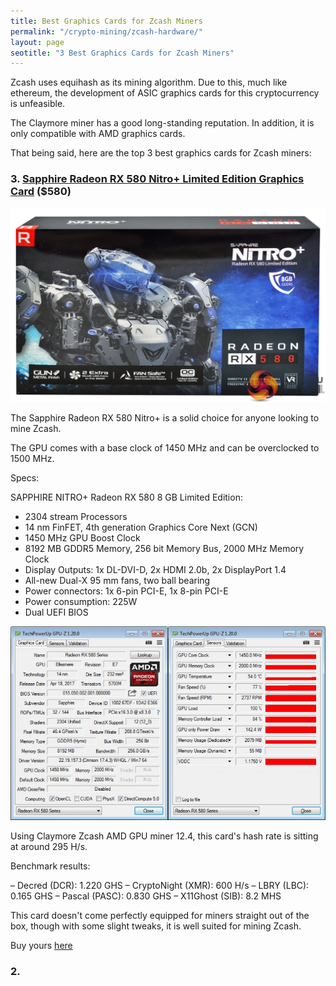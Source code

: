 ```yaml
---
title: Best Graphics Cards for Zcash Miners   
permalink: "/crypto-mining/zcash-hardware/"
layout: page
seotitle: "3 Best Graphics Cards for Zcash Miners" 
---
```


Zcash uses equihash as its mining algorithm. Due to this, much like ethereum, the development of ASIC graphics cards for this cryptocurrency is unfeasible. 

The Claymore miner has a good long-standing reputation. In addition, it is only compatible with AMD graphics cards. 

That being said, here are the top 3 best graphics cards for Zcash miners: 

### 3. [Sapphire Radeon RX 580 Nitro+ Limited Edition Graphics Card](https://www.amazon.com/gp/product/B06ZZGXTTK/ref=as_li_tl?ie=UTF8&camp=1789&creative=9325&creativeASIN=B06ZZGXTTK&linkCode=as2&tag=cryptocurrency06-20&linkId=010da69d2fcbb9314f7c9e4e0df9a94f) ($580)

![RX 580](/img/cryptocurrency/gpu/rx-580-nitro.jpg "RX 580 NITRO")

The Sapphire Radeon RX 580 Nitro+ is a solid choice for anyone looking to mine Zcash. 

The GPU comes with a base clock of 1450 MHz and can be overclocked to 1500 MHz. 

Specs: 

SAPPHIRE NITRO+ Radeon RX 580 8 GB Limited Edition:
* 2304 stream Processors
* 14 nm FinFET, 4th generation Graphics Core Next (GCN)
* 1450 MHz GPU Boost Clock
* 8192 MB GDDR5 Memory, 256 bit Memory Bus, 2000 MHz Memory Clock
* Display Outputs: 1x DL-DVI-D, 2x HDMI 2.0b, 2x DisplayPort 1.4
* All-new Dual-X 95 mm fans, two ball bearing
* Power connectors: 1x 6-pin PCI-E, 1x 8-pin PCI-E
* Power consumption: 225W
* Dual UEFI BIOS

![RX 580 Specs](/img/cryptocurrency/gpu/rx-580-nitro-specs.jpg "RX 580 SPECS")

Using Claymore Zcash AMD GPU miner 12.4, this card's hash rate is sitting at around 295 H/s. 

Benchmark results: 

– Decred (DCR): 1.220 GHS
– CryptoNight (XMR): 600 H/s
– LBRY (LBC): 0.165 GHS
– Pascal (PASC): 0.830 GHS
– X11Ghost (SIB): 8.2 MHS

This card doesn't come perfectly equipped for miners straight out of the box, though with some slight tweaks, it is well suited for mining Zcash. 

Buy yours [here](https://www.amazon.com/gp/product/B06ZZGXTTK/ref=as_li_tl?ie=UTF8&camp=1789&creative=9325&creativeASIN=B06ZZGXTTK&linkCode=as2&tag=cryptocurrency06-20&linkId=010da69d2fcbb9314f7c9e4e0df9a94f)

### 2. 

